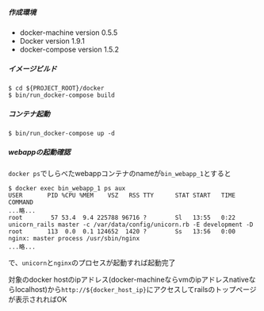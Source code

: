 ##### 作成環境
 - docker-machine version 0.5.5
 - Docker version 1.9.1
 - docker-compose version 1.5.2

##### イメージビルド

 ```
 $ cd ${PROJECT_ROOT}/docker
 $ bin/run_docker-compose build
 ```

##### コンテナ起動
 
 ```
 $ bin/run_docker-compose up -d
 ```
 
##### webappの起動確認
 `docker ps`でしらべたwebappコンテナのnameが`bin_webapp_1`とすると
 
 ```
 $ docker exec bin_webapp_1 ps aux
 USER       PID %CPU %MEM    VSZ   RSS TTY      STAT START   TIME COMMAND
 ...略...
 root        57 53.4  9.4 225788 96716 ?        Sl   13:55   0:22 unicorn_rails master -c /var/data/config/unicorn.rb -E development -D
 root       113  0.0  0.1 124652  1420 ?        Ss   13:56   0:00 nginx: master process /usr/sbin/nginx
 ...略...
 ```
 
 で、`unicorn`と`nginx`のプロセスが起動すれば起動完了
 
 対象のdocker hostのipアドレス(docker-machineならvmのipアドレスnativeならlocalhost)から`http://${docker_host_ip}`にアクセスしてrailsのトップページが表示されればOK
 
 
 
